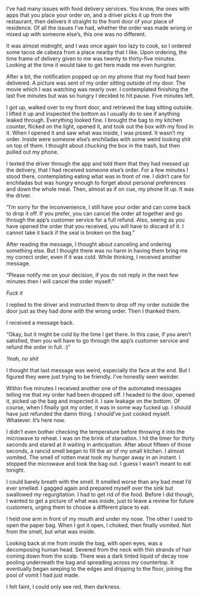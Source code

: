   

I’ve had many issues with food delivery services. You know, the ones with apps that you place your order on, and a driver picks it up from the restaurant, then delivers it straight to the front door of your place of residence. Of all the issues I’ve had, whether the order was made wrong or mixed up with someone else’s, this one was no different.

It was almost midnight, and I was once again too lazy to cook, so I ordered some tacos de cabeza from a place nearby that I like. Upon ordering, the time frame of delivery given to me was twenty to thirty-five minutes. Looking at the time it would take to get here made me even hungrier. 

After a bit, the notification popped up on my phone that my food had been delivered. A picture was sent of my order sitting outside of my door. The movie which I was watching was nearly over. I contemplated finishing the last five minutes but was so hungry I decided to hit pause. Five minutes left.

I got up, walked over to my front door, and retrieved the bag sitting outside. I lifted it up and inspected the bottom as I usually do to see if anything leaked through. Everything looked fine. I brought the bag to my kitchen counter, flicked on the light, opened it, and took out the box with my food in it. When I opened it and saw what was inside, I was pissed. It wasn’t my order. Inside were someone else’s enchiladas with some weird looking shit on top of them. I thought about chucking the box in the trash, but then pulled out my phone. 

I texted the driver through the app and told them that they had messed up the delivery, that I had received someone else’s order. For a few minutes I stood there, contemplating eating what was in front of me. I didn’t care for enchiladas but was hungry enough to forget about personal preferences and down the whole meal. Then, almost as if on cue, my phone lit up. It was the driver. 

“I’m sorry for the inconvenience, I still have your order and can come back to drop it off. If you prefer, you can cancel the order all together and go through the app’s customer service for a full refund. Also, seeing as you have opened the order that you received, you will have to discard of it. I cannot take it back if the seal is broken on the bag.” 

After reading the message, I thought about canceling and ordering something else. But I thought there was no harm in having them bring me my correct order, even if it was cold. While thinking, I received another message. 

“Please notify me on your decision, if you do not reply in the next few minutes then I will cancel the order myself.” 

*Fuck it*

I replied to the driver and instructed them to drop off my order outside the door just as they had done with the wrong order. Then I thanked them. 

I received a message back.

“Okay, but it might be cold by the time I get there. In this case, if you aren’t satisfied, then you will have to go through the app’s customer service and refund the order in full. :)” 

*Yeah, no shit* 

I thought that last message was weird, especially the face at the end. But I figured they were just trying to be friendly. I’ve honestly seen weirder. 

Within five minutes I received another one of the automated messages telling me that my order had been dropped off. I headed to the door, opened it, picked up the bag and inspected it. I saw leakage on the bottom. Of course, when I finally got my order, it was in some way fucked up. I should have just refunded the damn thing. I should’ve just cooked myself. Whatever. It’s here now. 

I didn’t even bother checking the temperature before throwing it into the microwave to reheat. I was on the brink of starvation. I hit the timer for thirty seconds and stared at it waiting in anticipation. After about fifteen of those seconds, a rancid smell began to fill the air of my small kitchen. I almost vomited. The smell of rotten meat took my hunger away in an instant. I stopped the microwave and took the bag out. I guess I wasn’t meant to eat tonight. 

I could barely breath with the smell. It smelled worse than any bad meat I’d ever smelled. I gagged again and prepared myself over the sink but swallowed my regurgitation. I had to get rid of the food. Before I did though, I wanted to get a picture of what was inside, just to leave a review for future customers, urging them to choose a different place to eat. 

I held one arm in front of my mouth and under my nose. The other I used to open the paper bag. When I got it open, I choked, then finally vomited. Not from the smell, but what was inside. 

Looking back at me from inside the bag, with open eyes, was a decomposing human head. Severed from the neck with thin strands of hair coming down from the scalp. There was a dark tinted liquid of decay now pooling underneath the bag and spreading across my countertop. It eventually began seeping to the edges and dripping to the floor, joining the pool of vomit I had just made. 

I felt faint, I could only see red, then darkness.